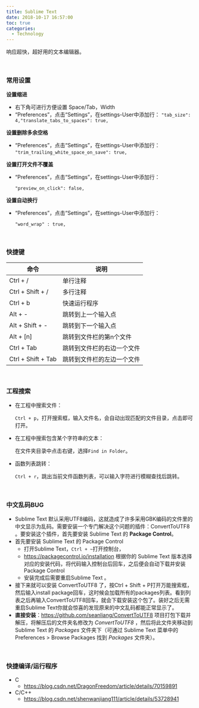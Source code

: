 ```yaml
---
title: Sublime Text
date: 2018-10-17 16:57:00
toc: true
categories:
  - Technology
---
```


响应超快，超好用的文本编辑器。
<!--more-->
<br/>

### 常用设置

**设置缩进**

* 右下角可进行方便设置 Space/Tab，Width
* “Preferences”，点击“Settings”，在settings-User中添加行：
  `"tab_size": 4,"translate_tabs_to_spaces": true,`

**设置删除多余空格**

* “Preferences”，点击“Settings”，在settings-User中添加行：
`"trim_trailing_white_space_on_save": true,`

**设置打开文件不覆盖**

* “Preferences”，点击“Settings”，在settings-User中添加行：

  `"preview_on_click": false,`

**设置自动换行**

* “Preferences”，点击“Settings”，在settings-User中添加行：

  `"word_wrap" : true,`

<br/>

### 快捷键

| 命令               | 说明                       |
| ------------------ | -------------------------- |
| Ctrl + /           | 单行注释                   |
| Ctrl + Shift + /   | 多行注释                   |
| Ctrl + b           | 快速运行程序               |
| Alt + -            | 跳转到上一个输入点         |
| Alt + Shift + -    | 跳转到下一个输入点         |
| Alt + [n]          | 跳转到文件栏的第n个文件    |
| Ctrl + Tab         | 跳转到文件栏的右边一个文件 |
| Ctrl + Shift + Tab | 跳转到文件栏的左边一个文件 |

<br/>

### 工程搜索

* 在工程中搜索文件：

  `Ctrl + p`，打开搜索框，输入文件名，会自动出现匹配的文件目录，点击即可打开。

* 在工程中搜索包含某个字符串的文本：

  在文件夹目录中点击右键，选择`Find in Folder`。

* 函数列表跳转：

  `Ctrl + r`，跳出当前文件函数列表，可以输入字符进行模糊查找后跳转。

<br/>

### 中文乱码BUG

* Sublime Text 默认采用UTF8编码，这就造成了许多采用GBK编码的文件里的中文显示为乱码。需要安装一个专门解决这个问题的插件：ConvertToUTF8 。要安装这个插件，首先要安装 Sublime Text 的 **Package Control**。
* 首先要安装 Sublime Text 的 Package Control
  * 打开Sublime Text，```Ctrl + ~```打开控制台，
  *  https://packagecontrol.io/installation 根据你的 Sublime Text 版本选择对应的安装代码，将代码输入控制台后回车，之后便会自动下载并安装 Package Control
  * 安装完成后需要重启Sublime Text 。
* 接下来就可以安装 ConvertToUTF8 了，按Ctrl + Shift + P打开万能搜索框，然后输入install package回车，这时候会加载所有的packages列表。看到列表之后再输入ConvertToUTF8回车，就会下载安装这个包了。装好之后无需重启Sublime Text你就会惊喜的发现原来的中文乱码都能正常显示了。
* **直接安装**：https://github.com/seanliang/ConvertToUTF8 项目打包下载并解压，将解压后的文件夹名修改为 *ConvertToUTF8* ，然后将此文件夹移动到 Sublime Text 的 *Packages* 文件夹下（可通过 Sublime Text 菜单中的 Preferences > Browse Packages 找到 *Packages* 文件夹）。

<br/>

### 快捷编译/运行程序

* C
  * https://blog.csdn.net/DragonFreedom/article/details/70159891
* C/C++
  * https://blog.csdn.net/shenwanjiang111/article/details/53728941